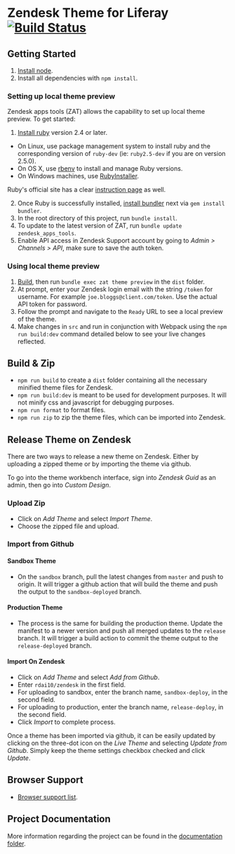 # Zendesk Theme for Liferay [![Build Status](https://travis-ci.org/rdai10/zendesk.svg?branch=master)](https://travis-ci.org/rdai10/zendesk)

## Getting Started

1. [Install node](https://nodejs.org/en/).
2. Install all dependencies with `npm install`.

### Setting up local theme preview

Zendesk apps tools (ZAT) allows the capability to set up local theme preview. To get started:

1. [Install ruby](https://www.ruby-lang.org/en/) version 2.4 or later.

-   On Linux, use package management system to install ruby and the corresponding version of `ruby-dev` (ie: `ruby2.5-dev` if you are on version 2.5.0).
-   On OS X, use [rbenv](https://github.com/rbenv/rbenv/blob/master/README.md) to install and manage Ruby versions.
-   On Windows machines, use [RubyInstaller](https://rubyinstaller.org).

Ruby's official site has a clear [instruction page](https://www.ruby-lang.org/en/documentation/installation/) as well.

2. Once Ruby is successfully installed, [install bundler](https://bundler.io/) next via `gem install bundler`.
3. In the root directory of this project, run `bundle install`.
4. To update to the latest version of ZAT, run `bundle update zendesk_apps_tools`.
5. Enable API access in Zendesk Support account by going to _Admin > Channels > API_, make sure to save the auth token.

### Using local theme preview

1. [Build](#build-&-zip), then run `bundle exec zat theme preview` in the `dist` folder.
2. At prompt, enter your Zendesk login email with the string `/token` for username. For example `joe.bloggs@client.com/token`. Use the actual API token for password.
3. Follow the prompt and navigate to the `Ready` URL to see a local preview of the theme.
4. Make changes in `src` and run in conjunction with Webpack using the `npm run build:dev` command detailed below to see your live changes reflected.

## Build & Zip

-   `npm run build` to create a `dist` folder containing all the necessary minified theme files for Zendesk.
-   `npm run build:dev` is meant to be used for development purposes. It will not minify css and javascript for debugging purposes.
-   `npm run format` to format files.
-   `npm run zip` to zip the theme files, which can be imported into Zendesk.

## Release Theme on Zendesk

There are two ways to release a new theme on Zendesk. Either by uploading a zipped theme or by importing the theme via github.

To go into the theme workbench interface, sign into _Zendesk Guid_ as an admin, then go into _Custom Design_.

### Upload Zip

-   Click on _Add Theme_ and select _Import Theme_.
-   Choose the zipped file and upload.

### Import from Github

#### Sandbox Theme

-   On the `sandbox` branch, pull the latest changes from `master` and push to origin. It will trigger a github action that will build the theme and push the output to the `sandbox-deployed` branch.

#### Production Theme

-   The process is the same for building the production theme. Update the manifest to a newer version and push all merged updates to the `release` branch. It will trigger a build action to commit the theme output to the `release-deployed` branch.

#### Import On Zendesk

-   Click on _Add Theme_ and select _Add from Github_.
-   Enter `rdai10/zendesk` in the first field.
-   For uploading to sandbox, enter the branch name, `sandbox-deploy`, in the second field.
-   For uploading to production, enter the branch name, `release-deploy`, in the second field.
-   Click _Import_ to complete process.

Once a theme has been imported via github, it can be easily updated by clicking on the three-dot icon on the _Live Theme_ and selecting _Update from Github_. Simply keep the theme settings checkbox checked and click _Update_.

## Browser Support

-   [Browser support list](http://browserl.ist/?q=>0.25%25%2C+ie+11%2C+not+op_mini+all).

## Project Documentation

More information regarding the project can be found in the [documentation folder](/documentation).
